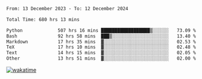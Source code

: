 <!--START_SECTION:waka-->

```txt
From: 13 December 2023 - To: 12 December 2024

Total Time: 680 hrs 13 mins

Python             507 hrs 16 mins ██████████████████▒░░░░░░   73.09 %
Bash               92 hrs 58 mins  ███▒░░░░░░░░░░░░░░░░░░░░░   13.40 %
Markdown           17 hrs 35 mins  ▓░░░░░░░░░░░░░░░░░░░░░░░░   02.53 %
TeX                17 hrs 10 mins  ▓░░░░░░░░░░░░░░░░░░░░░░░░   02.48 %
Text               14 hrs 15 mins  ▓░░░░░░░░░░░░░░░░░░░░░░░░   02.05 %
Other              13 hrs 51 mins  ▓░░░░░░░░░░░░░░░░░░░░░░░░   02.00 %
```

<!--END_SECTION:waka-->
[![wakatime](https://wakatime.com/badge/user/5f89a63a-5294-4958-ad30-2b3455e63f2a.svg)](https://wakatime.com/@5f89a63a-5294-4958-ad30-2b3455e63f2a)
